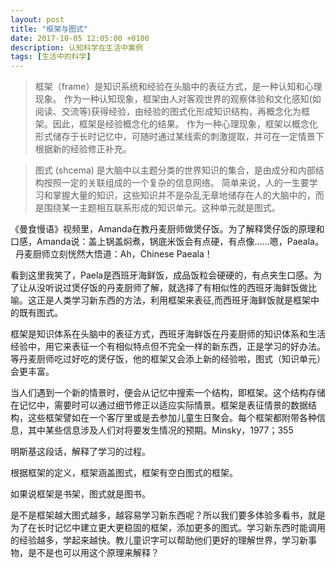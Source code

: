 ```yaml
---
layout: post
title: "框架与图式"
date: 2017-10-05 12:05:00 +0100
description: 认知科学在生活中案例
tags: [生活中的科学]
---
```

> 框架（frame）是知识系统和经验在头脑中的表征方式，是一种认知和心理现象。
作为一种认知现象，框架由人对客观世界的观察体验和文化感知(如阅读、交流等)获得经验，由经验的图式化形成知识结构，再概念化为框架。因此，框架是经验概念化的结果。
作为一种心理现象，框架以概念化形式储存于长时记忆中，可随时通过某线索的刺激提取，并可在一定情景下根据新的经验修正补充。  

> 图式 (shcema) 是大脑中以主题分类的世界知识的集合，是由成分和内部结构按照一定的关联组成的一个复杂的信息网络。
简单来说，人的一生要学习和掌握大量的知识，这些知识并不是杂乱无章地储存在人的大脑中的，而是围绕某一主题相互联系形成的知识单元。这种单元就是图式。

《曼食慢语》视频里，Amanda在教丹麦厨师做煲仔饭。为了解释煲仔饭的原理和口感，Amanda说：盖上锅盖焖煮，锅底米饭会有点硬，有点像……嗯，Paeala。  
丹麦厨师立刻恍然大悟道：Ah，Chinese Paeala！  

看到这里我笑了，Paela是西班牙海鲜饭，成品饭粒会硬硬的，有点夹生口感。为了让从没听说过煲仔饭的丹麦厨师了解，就选择了有相似性的西班牙海鲜饭做比喻。这正是人类学习新东西的方法，利用框架来表征,而西班牙海鲜饭就是框架中的既有图式。

框架是知识体系在头脑中的表征方式，西班牙海鲜饭在丹麦厨师的知识体系和生活经验中，用它来表征一个有相似特点但不完全一样的新东西，正是学习的好办法。等丹麦厨师吃过好吃的煲仔饭，他的框架又会添上新的经验啦，图式（知识单元）会更丰富。

当人们遇到一个新的情景时，便会从记忆中搜索一个结构，即框架。这个结构存储在记忆中，需要时可以通过细节修正以适应实际情景。框架是表征情景的数据结构，这些框架譬如在一个客厅里或是去参加儿童生日聚会。每个框架都附带各种信息，其中某些信息涉及人们对将要发生情况的预期。Minsky，1977；355  

明斯基这段话，解释了学习的过程。

根据框架的定义，框架涵盖图式，框架有空白图式的框架。

如果说框架是书架，图式就是图书。

是不是框架越大图式越多，越容易学习新东西呢？所以我们要多体验多看书，就是为了在长时记忆中建立更大更稳固的框架，添加更多的图式。学习新东西时能调用的经验越多，学起来越快。教儿童识字可以帮助他们更好的理解世界，学习新事物，是不是也可以用这个原理来解释？
